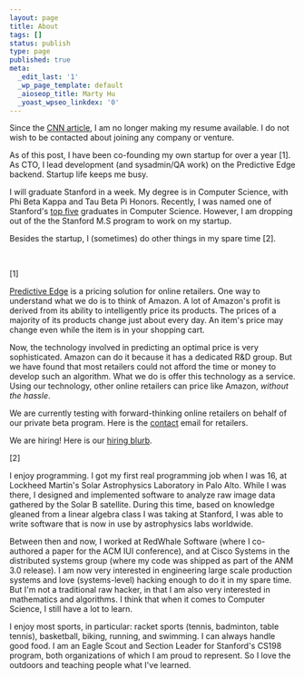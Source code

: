 ```yaml
---
layout: page
title: About
tags: []
status: publish
type: page
published: true
meta:
  _edit_last: '1'
  _wp_page_template: default
  _aioseop_title: Marty Hu
  _yoast_wpseo_linkdex: '0'
---
```

Since the <a title="CNN article" href="http://articles.cnn.com/2011-04-05/tech/silicon.valley.job.market_1_software-engineers-job-market-simplyhired">CNN article</a>, I am no longer making my resume available. I do not wish to be contacted about joining any company or venture.

As of this post, I have been co-founding my own startup for over a year [1]. As CTO, I lead development (and sysadmin/QA work) on the Predictive Edge backend. Startup life keeps me busy.

I will graduate Stanford in a week. My degree is in Computer Science, with Phi Beta Kappa and Tau Beta Pi Honors. Recently, I was named one of Stanford's <a title="top five" href="http://thephenomlist.com/pages/marty-hu">top five</a> graduates in Computer Science. However, I am dropping out of the the Stanford M.S program to work on my startup.

Besides the startup, I (sometimes) do other things in my spare time [2].

&nbsp;

[1] <a title="Predictive Edge" href="http://www.predictiveedge.com"></a>

<a title="Predictive Edge" href="http://www.predictiveedge.com">Predictive Edge</a> is a pricing solution for online retailers. One way to understand what we do is to think of Amazon. A lot of Amazon's profit is derived from its ability to intelligently price its products. The prices of a majority of its products change just about every day. An item's price may change even while the item is in your shopping cart.

Now, the technology involved in predicting an optimal price is very sophisticated. Amazon can do it because it has a dedicated R&amp;D group. But we have found that most retailers could not afford the time or money to develop such an algorithm. What we do is offer this technology as a service. Using our technology, other online retailers can price like Amazon, <em>without the hassle</em>.

We are currently testing with forward-thinking online retailers on behalf of our private beta program. Here is the <a title="contact" href="mailto:info@predictiveedge.com">contact</a> email for retailers.

We are hiring! Here is our <a title="hiring blurb" href="http://www.martyhu.com/blog/hiring-blurb">hiring blurb</a>.

[2]

I enjoy programming. I got my first real programming job when I was 16, at Lockheed Martin's Solar Astrophysics Laboratory in Palo Alto. While I was there, I designed and implemented software to analyze raw image data gathered by the Solar B satellite. During this time, based on knowledge gleaned from a linear algebra class I was taking at Stanford, I was able to write software that is now in use by astrophysics labs worldwide.

Between then and now, I worked at RedWhale Software (where I co-authored a paper for the ACM IUI conference), and at Cisco Systems in the distributed systems group (where my code was shipped as part of the ANM 3.0 release). I am now very interested in engineering large scale production systems and love (systems-level) hacking enough to do it in my spare time. But I'm not a traditional raw hacker, in that I am also very interested in mathematics and algorithms. I think that when it comes to Computer Science, I still have a lot to learn.

I enjoy most sports, in particular: racket sports (tennis, badminton, table tennis), basketball, biking, running, and swimming. I can always handle good food. I am an Eagle Scout and Section Leader for Stanford's CS198 program, both organizations of which I am proud to represent. So I love the outdoors and teaching people what I've learned.

&nbsp;
<div id="_mcePaste" class="mcePaste" style="position: absolute; left: -10000px; top: 30px; width: 1px; height: 1px; overflow-x: hidden; overflow-y: hidden;"> </div>
